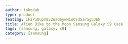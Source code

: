 ```yaml
---
author: tokodab
type: product
featimg: 1F2PoOupV852Wad6ywHIoOsdSa7ag5JWN
title: Alien Bike to the Moon Samsung Galaxy S9 Case
tags: [samsung, galaxy, s9]
category: [samsung]
---
```

